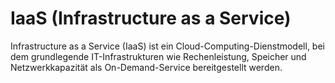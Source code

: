 # IaaS (Infrastructure as a Service)

Infrastructure as a Service (IaaS) ist ein Cloud-Computing-Dienstmodell, bei dem grundlegende IT-Infrastrukturen wie Rechenleistung, Speicher und Netzwerkkapazität als On-Demand-Service bereitgestellt werden.